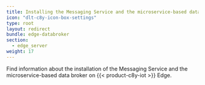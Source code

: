 ```yaml
---
title: Installing the Messaging Service and the microservice-based data broker
icon: "dlt-c8y-icon-box-settings"
type: root
layout: redirect
bundle: edge-databroker
section: 
  - edge_server
weight: 17
---
```


Find information about the installation of the Messaging Service and the microservice-based data broker on {{< product-c8y-iot >}} Edge.